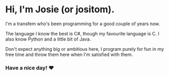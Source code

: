 # Hi, I'm Josie (or jositom). 
I'm a transfem who's been programming for a good couple of years now.

The language I know the best is C#, though my favourite language is C. I also know Python and a little bit of Java.

Don't expect anything big or ambitious here, I program purely for fun in my free time and throw them here when I'm satisfied with them.

### Have a nice day! ❤️
